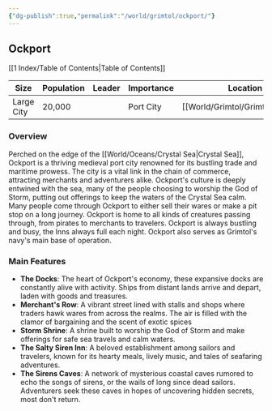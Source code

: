 ```yaml
---
{"dg-publish":true,"permalink":"/world/grimtol/ockport/"}
---
```


## Ockport

[[1 Index/Table of Contents\|Table of Contents]]

| Size       | Population | Leader | Importance | Location    |
| ---------- | ---------- | ------ | ---------- | ----------- |
| Large City | 20,000     |        | Port City  | [[World/Grimtol/Grimtol\|Grimtol]] |
### Overview
Perched on the edge of the [[World/Oceans/Crystal Sea\|Crystal Sea]], Ockport is a thriving medieval port city renowned for its bustling trade and maritime prowess. The city is a vital link in the chain of commerce, attracting merchants and adventurers alike. Ockport's culture is deeply entwined with the sea, many of the people choosing to worship the God of Storm, putting out offerings to keep the waters of the Crystal Sea calm. Many people come through Ockport to either sell their wares or make a pit stop on a long journey. Ockport is home to all kinds of creatures passing through, from pirates to merchants to travelers. Ockport is always bustling and busy, the Inns always full each night. Ockport also serves as Grimtol's navy's main base of operation. 

### Main Features
- **The Docks**: The heart of Ockport's economy, these expansive docks are constantly alive with activity. Ships from distant lands arrive and depart, laden with goods and treasures.
- **Merchant's Row**: A vibrant street lined with stalls and shops where traders hawk wares from across the realms. The air is filled with the clamor of bargaining and the scent of exotic spices
- **Storm Shrine**: A shrine built to worship the God of Storm and make offerings for safe sea travels and calm waters. 
- **The Salty Siren Inn**: A beloved establishment among sailors and travelers, known for its hearty meals, lively music, and tales of seafaring adventures.
- **The Sirens Caves**: A network of mysterious coastal caves rumored to echo the songs of sirens, or the wails of long since dead sailors. Adventurers seek these caves in hopes of uncovering hidden secrets, most don't return.